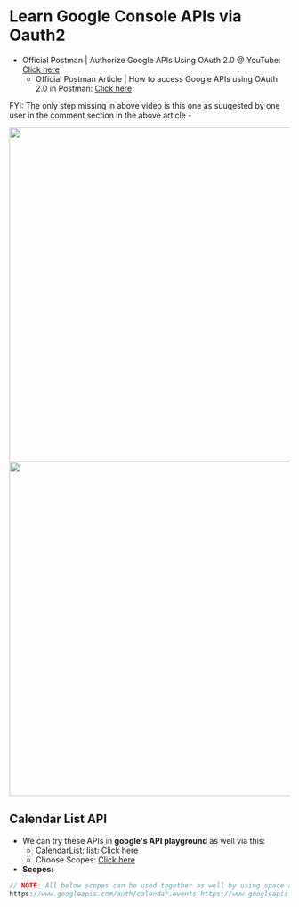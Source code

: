 # Learn Google Console APIs via Oauth2

- Official Postman \| Authorize Google APIs Using OAuth 2.0 @ YouTube: [Click here](https://www.youtube.com/watch?v=e-hOP3P-cW8)
  - Official Postman Article \| How to access Google APIs using OAuth 2.0 in Postman: [Click here](https://blog.postman.com/how-to-access-google-apis-using-oauth-in-postman/)

FYI: The only step missing in above video is this one as suugested by one user in the comment section in the above article - 

<img width="600" src="https://github.com/sahilrajput03/sahilrajput03/assets/31458531/036813f5-53fe-4c9f-958e-17c00d21a3ea" />

<img width="600" src="https://github.com/sahilrajput03/sahilrajput03/assets/31458531/2e18e008-1de0-40fc-881b-f835b0b9f7a0" />

## Calendar List API

- We can try these APIs in **google's API playground** as well via this:
  - CalendarList: list: [Click here](https://developers.google.com/calendar/api/v3/reference/calendarList/list)
  -  Choose Scopes: [Click here](https://developers.google.com/calendar/api/auth)
- **Scopes:**

```js
// NOTE: All below scopes can be used together as well by using space as delimiter:
https://www.googleapis.com/auth/calendar.events https://www.googleapis.com/auth/calendar https://www.googleapis.com/auth/calendar.readonly
```
